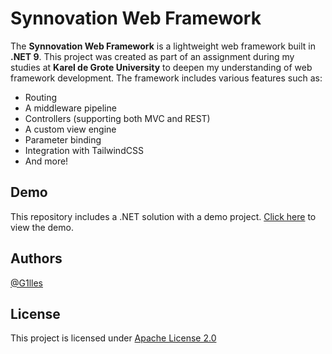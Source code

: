 
# Synnovation Web Framework

The **Synnovation Web Framework** is a lightweight web framework built in **.NET 9**. This project was created as part of an assignment during my studies at **Karel de Grote University** to deepen my understanding of web framework development. The framework includes various features such as:

- Routing
- A middleware pipeline
- Controllers (supporting both MVC and REST)
- A custom view engine
- Parameter binding
- Integration with TailwindCSS
- And more!




## Demo

This repository includes a .NET solution with a demo project. [Click here](https://github.com/G1lles/Synnovation.WebFramework/tree/main/Synnovation.WebFramework.Demo) to view the demo.


## Authors

[@G1lles](https://github.com/G1lles)


## License

This project is licensed under [Apache License 2.0](https://choosealicense.com/licenses/apache-2.0/#)


